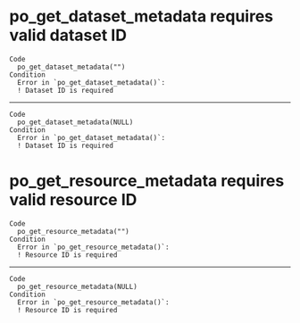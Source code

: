# po_get_dataset_metadata requires valid dataset ID

    Code
      po_get_dataset_metadata("")
    Condition
      Error in `po_get_dataset_metadata()`:
      ! Dataset ID is required

---

    Code
      po_get_dataset_metadata(NULL)
    Condition
      Error in `po_get_dataset_metadata()`:
      ! Dataset ID is required

# po_get_resource_metadata requires valid resource ID

    Code
      po_get_resource_metadata("")
    Condition
      Error in `po_get_resource_metadata()`:
      ! Resource ID is required

---

    Code
      po_get_resource_metadata(NULL)
    Condition
      Error in `po_get_resource_metadata()`:
      ! Resource ID is required

